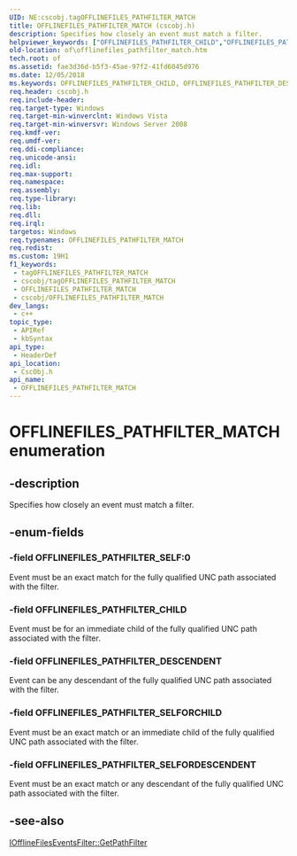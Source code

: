 ```yaml
---
UID: NE:cscobj.tagOFFLINEFILES_PATHFILTER_MATCH
title: OFFLINEFILES_PATHFILTER_MATCH (cscobj.h)
description: Specifies how closely an event must match a filter.
helpviewer_keywords: ["OFFLINEFILES_PATHFILTER_CHILD","OFFLINEFILES_PATHFILTER_DESCENDENT","OFFLINEFILES_PATHFILTER_MATCH","OFFLINEFILES_PATHFILTER_MATCH enumeration [Offline Files]","OFFLINEFILES_PATHFILTER_SELF","OFFLINEFILES_PATHFILTER_SELFORCHILD","OFFLINEFILES_PATHFILTER_SELFORDESCENDENT","cscobj/OFFLINEFILES_PATHFILTER_CHILD","cscobj/OFFLINEFILES_PATHFILTER_DESCENDENT","cscobj/OFFLINEFILES_PATHFILTER_MATCH","cscobj/OFFLINEFILES_PATHFILTER_SELF","cscobj/OFFLINEFILES_PATHFILTER_SELFORCHILD","cscobj/OFFLINEFILES_PATHFILTER_SELFORDESCENDENT","of.offlinefiles_pathfilter_match"]
old-location: of\offlinefiles_pathfilter_match.htm
tech.root: of
ms.assetid: fae3d36d-b5f3-45ae-97f2-41fd6045d976
ms.date: 12/05/2018
ms.keywords: OFFLINEFILES_PATHFILTER_CHILD, OFFLINEFILES_PATHFILTER_DESCENDENT, OFFLINEFILES_PATHFILTER_MATCH, OFFLINEFILES_PATHFILTER_MATCH enumeration [Offline Files], OFFLINEFILES_PATHFILTER_SELF, OFFLINEFILES_PATHFILTER_SELFORCHILD, OFFLINEFILES_PATHFILTER_SELFORDESCENDENT, cscobj/OFFLINEFILES_PATHFILTER_CHILD, cscobj/OFFLINEFILES_PATHFILTER_DESCENDENT, cscobj/OFFLINEFILES_PATHFILTER_MATCH, cscobj/OFFLINEFILES_PATHFILTER_SELF, cscobj/OFFLINEFILES_PATHFILTER_SELFORCHILD, cscobj/OFFLINEFILES_PATHFILTER_SELFORDESCENDENT, of.offlinefiles_pathfilter_match
req.header: cscobj.h
req.include-header: 
req.target-type: Windows
req.target-min-winverclnt: Windows Vista
req.target-min-winversvr: Windows Server 2008
req.kmdf-ver: 
req.umdf-ver: 
req.ddi-compliance: 
req.unicode-ansi: 
req.idl: 
req.max-support: 
req.namespace: 
req.assembly: 
req.type-library: 
req.lib: 
req.dll: 
req.irql: 
targetos: Windows
req.typenames: OFFLINEFILES_PATHFILTER_MATCH
req.redist: 
ms.custom: 19H1
f1_keywords:
 - tagOFFLINEFILES_PATHFILTER_MATCH
 - cscobj/tagOFFLINEFILES_PATHFILTER_MATCH
 - OFFLINEFILES_PATHFILTER_MATCH
 - cscobj/OFFLINEFILES_PATHFILTER_MATCH
dev_langs:
 - c++
topic_type:
 - APIRef
 - kbSyntax
api_type:
 - HeaderDef
api_location:
 - CscObj.h
api_name:
 - OFFLINEFILES_PATHFILTER_MATCH
---
```


# OFFLINEFILES_PATHFILTER_MATCH enumeration


## -description

Specifies how closely an event must match a filter.

## -enum-fields

### -field OFFLINEFILES_PATHFILTER_SELF:0

Event must be an exact match for the fully qualified UNC path associated with the filter.

### -field OFFLINEFILES_PATHFILTER_CHILD

Event must be for an immediate child of the fully qualified UNC path associated with the filter.

### -field OFFLINEFILES_PATHFILTER_DESCENDENT

Event can be any descendant of the fully qualified UNC path associated with the filter.

### -field OFFLINEFILES_PATHFILTER_SELFORCHILD

Event must be an exact match or an immediate child of the fully qualified UNC path associated with the filter.

### -field OFFLINEFILES_PATHFILTER_SELFORDESCENDENT

Event must be an exact match or any descendant of the fully qualified UNC path associated with the filter.

## -see-also

<a href="/previous-versions/windows/desktop/api/cscobj/nf-cscobj-iofflinefileseventsfilter-getpathfilter">IOfflineFilesEventsFilter::GetPathFilter</a>
